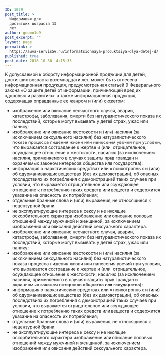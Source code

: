 ```yaml
---
ID: 1029
post_title: >
  Информация для
  достигших возраста 18
  лет
author: gnomo1o9
post_excerpt: ""
layout: page
permalink: >
  https://auva-servis56.ru/informatsionnaya-produktsiya-dlya-detej-d/
published: true
post_date: 2018-10-30 14:15:35
---
```

<p data-hc-id="14a607e40e9eb5881ae288d8de40">К допускаемой к обороту информационной продукции для детей, достигших возраста восемнадцати лет, может быть отнесена информационная продукция, предусмотренная статьей 9 Федерального закона «О защите детей от информации, причиняющей вред их здоровью и развитию», а также информационная продукция, содержащая оправданные ее жанром и (или) сюжетом:</p>

<ul>
 	<li>изображение или описание несчастного случая, аварии, катастрофы, заболевания, смерти без натуралистического показа их последствий, которые могут вызывать у детей страх, ужас или панику;</li>
 	<li>изображение или описание жестокости и (или) насилия (за исключением сексуального насилия) без натуралистического показа процесса лишения жизни или нанесения увечий при условии, что выражается сострадание к жертве и (или) отрицательное, осуждающее отношение к жестокости, насилию (за исключением насилия, применяемого в случаях защиты прав граждан и охраняемых законом интересов общества или государства);</li>
 	<li>информация о наркотических средствах или о психотропных и (или) об одурманивающих веществах (без их демонстрации), об опасных последствиях их потребления с демонстрацией таких случаев при условии, что выражается отрицательное или осуждающее отношение к потреблению таких средств или веществ и содержится указание на опасность их потребления;</li>
 	<li>отдельные бранные слова и (или) выражения, не относящиеся к нецензурной брани;</li>
 	<li>не эксплуатирующие интереса к сексу и не носящие оскорбительного характера изображение или описание половых отношений между мужчиной и женщиной, за исключением изображения или описания действий сексуального характера.</li>
 	<li>изображение или описание несчастного случая, аварии, катастрофы, заболевания, смерти без натуралистического показа их последствий, которые могут вызывать у детей страх, ужас или панику;</li>
 	<li>изображение или описание жестокости и (или) насилия (за исключением сексуального насилия) без натуралистического показа процесса лишения жизни или нанесения увечий при условии, что выражается сострадание к жертве и (или) отрицательное, осуждающее отношение к жестокости, насилию (за исключением насилия, применяемого в случаях защиты прав граждан и охраняемых законом интересов общества или государства);</li>
 	<li>информация о наркотических средствах или о психотропных и (или) об одурманивающих веществах (без их демонстрации), об опасных последствиях их потребления с демонстрацией таких случаев при условии, что выражается отрицательное или осуждающее отношение к потреблению таких средств или веществ и содержится указание на опасность их потребления;</li>
 	<li>отдельные бранные слова и (или) выражения, не относящиеся к нецензурной брани;</li>
 	<li>не эксплуатирующие интереса к сексу и не носящие оскорбительного характера изображение или описание половых отношений между мужчиной и женщиной, за исключением изображения или описания действий сексуального характера.</li>
</ul>